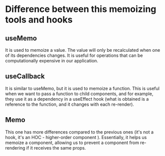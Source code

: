 # Difference between this memoizing tools and hooks

## useMemo

It is used to memoize a value. The value will only be recalculated when one of its dependencies changes. It is useful for operations that can be computationally expensive in our application.

## useCallback

It is similar to useMemo, but it is used to memoize a function. This is useful when we want to pass a function to child components, and for example, they use it as a dependency in a useEffect hook (what is obtained is a reference to the function, and it changes with each re-render).

## Memo

This one has more differences compared to the previous ones (it's not a hook, it's an HOC - higher-order component ). Essentially, it helps us memoize a component, allowing us to prevent a component from re-rendering if it receives the same props.
